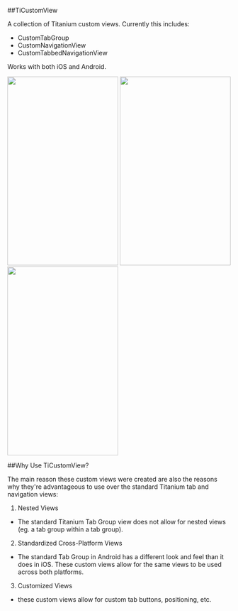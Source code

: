 ##TiCustomView

A collection of Titanium custom views.  Currently this includes:

- CustomTabGroup
- CustomNavigationView
- CustomTabbedNavigationView

Works with both iOS and Android.

<a href="http://imgur.com/y59OD"><img src="http://i.imgur.com/y59OD.png" title="Hosted by imgur.com" alt="" height="425px" width="250px"/></a>
<a href="http://imgur.com/8fD5K"><img src="http://i.imgur.com/8fD5K.png" title="Hosted by imgur.com" alt="" height="425px" width="250px"/></a>
<a href="http://imgur.com/Xbn5r"><img src="http://i.imgur.com/Xbn5r.jpg" title="Hosted by imgur.com" alt="" height="425px" width="250px"/></a>

##Why Use TiCustomView?

The main reason these custom views were created are also the reasons why they're advantageous to use over the standard 
Titanium tab and navigation views:

1. Nested Views
  * The standard Titanium Tab Group view does not allow for nested views (eg. a tab group within a tab group). 
2. Standardized Cross-Platform Views
  * The standard Tab Group in Android has a different look and feel than it does in iOS.  These custom views allow for the same views to be used across both platforms.
3. Customized Views
  * these custom views allow for custom tab buttons, positioning, etc.